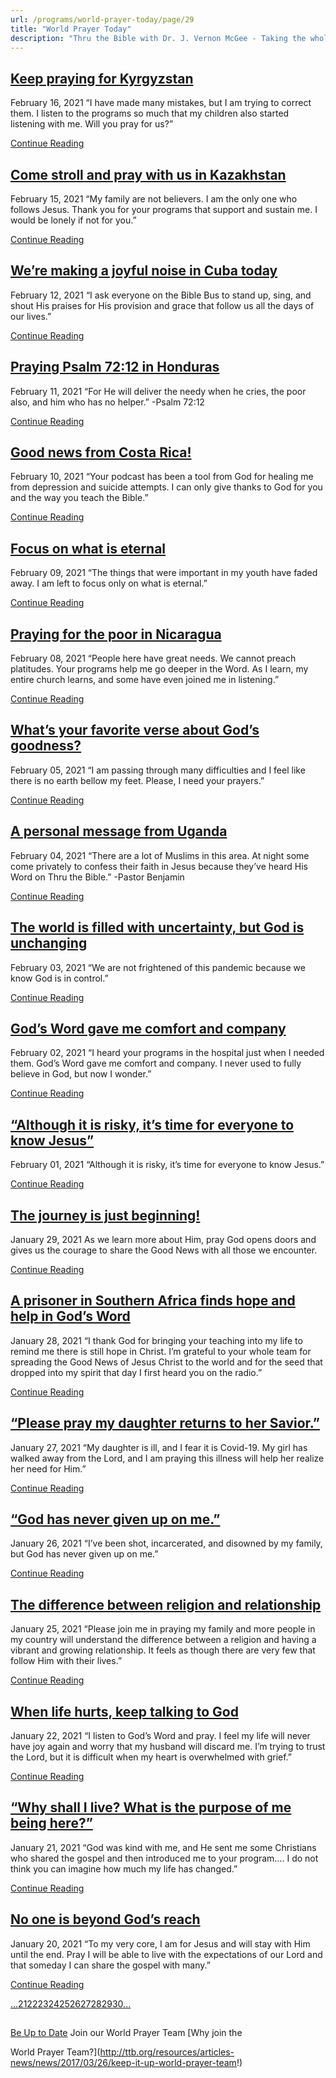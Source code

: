 ```yaml
---
url: /programs/world-prayer-today/page/29
title: "World Prayer Today"
description: "Thru the Bible with Dr. J. Vernon McGee - Taking the whole Word to the whole world"
---
```







## [Keep praying for Kyrgyzstan](../world-prayer-today/2021/02/16/keep-praying-for-kyrgyzstan)


February 16, 2021
“I have made many mistakes, but I am trying to correct them. I listen to the programs so much that my children also started listening with me. Will you pray for us?”


[Continue Reading](../world-prayer-today/2021/02/16/keep-praying-for-kyrgyzstan)




## [Come stroll and pray with us in Kazakhstan](../world-prayer-today/2021/02/15/come-stroll-and-pray-with-us-in-kazakhstan)


February 15, 2021
“My family are not believers. I am the only one who follows Jesus. Thank you for your programs that support and sustain me. I would be lonely if not for you.”


[Continue Reading](../world-prayer-today/2021/02/15/come-stroll-and-pray-with-us-in-kazakhstan)




## [We’re making a joyful noise in Cuba today](../world-prayer-today/2021/02/12/we-re-making-a-joyful-noise-in-cuba-today)


February 12, 2021
“I ask everyone on the Bible Bus to stand up, sing, and shout His praises for His provision and grace that follow us all the days of our lives.”


[Continue Reading](../world-prayer-today/2021/02/12/we-re-making-a-joyful-noise-in-cuba-today)




## [Praying Psalm 72:12 in Honduras](../world-prayer-today/2021/02/11/praying-psalm-72-12-in-honduras)


February 11, 2021
“For He will deliver the needy when he cries, the poor also, and him who has no helper.” -Psalm 72:12


[Continue Reading](../world-prayer-today/2021/02/11/praying-psalm-72-12-in-honduras)




## [Good news from Costa Rica!](../world-prayer-today/2021/02/10/good-news-from-costa-rica!)


February 10, 2021
“Your podcast has been a tool from God for healing me from depression and suicide attempts. I can only give thanks to God for you and the way you teach the Bible.”


[Continue Reading](../world-prayer-today/2021/02/10/good-news-from-costa-rica!)




## [Focus on what is eternal](../world-prayer-today/2021/02/09/focus-on-what-is-eternal)


February 09, 2021
“The things that were important in my youth have faded away. I am left to focus only on what is eternal.”


[Continue Reading](../world-prayer-today/2021/02/09/focus-on-what-is-eternal)




## [Praying for the poor in Nicaragua](../world-prayer-today/2021/02/08/praying-for-the-poor-in-nicaragua)


February 08, 2021
“People here have great needs. We cannot preach platitudes. Your programs help me go deeper in the Word. As I learn, my entire church learns, and some have even joined me in listening.”


[Continue Reading](../world-prayer-today/2021/02/08/praying-for-the-poor-in-nicaragua)




## [What’s your favorite verse about God’s goodness?](../world-prayer-today/2021/02/05/what-s-your-favorite-verse-about-god-s-goodness)


February 05, 2021
“I am passing through many difficulties and I feel like there is no earth bellow my feet. Please, I need your prayers.”


[Continue Reading](../world-prayer-today/2021/02/05/what-s-your-favorite-verse-about-god-s-goodness)




## [A personal message from Uganda](../world-prayer-today/2021/02/04/a-personal-message-from-uganda)


February 04, 2021
“There are a lot of Muslims in this area. At night some come privately to confess their faith in Jesus because they’ve heard His Word on Thru the Bible.” -Pastor Benjamin


[Continue Reading](../world-prayer-today/2021/02/04/a-personal-message-from-uganda)




## [The world is filled with uncertainty, but God is unchanging](../world-prayer-today/2021/02/03/the-world-is-filled-with-uncertainty-but-god-is-unchanging)


February 03, 2021
“We are not frightened of this pandemic because we know God is in control.”


[Continue Reading](../world-prayer-today/2021/02/03/the-world-is-filled-with-uncertainty-but-god-is-unchanging)




## [God’s Word gave me comfort and company](../world-prayer-today/2021/02/02/god-s-word-gave-me-comfort-and-company)


February 02, 2021
“I heard your programs in the hospital just when I needed them. God’s Word gave me comfort and company. I never used to fully believe in God, but now I wonder.”


[Continue Reading](../world-prayer-today/2021/02/02/god-s-word-gave-me-comfort-and-company)




## [“Although it is risky, it’s time for everyone to know Jesus”](../world-prayer-today/2021/02/01/although-it-is-risky-it-s-time-for-everyone-to-know-jesus)


February 01, 2021
“Although it is risky, it’s time for everyone to know Jesus.”


[Continue Reading](../world-prayer-today/2021/02/01/although-it-is-risky-it-s-time-for-everyone-to-know-jesus)




## [The journey is just beginning!](../world-prayer-today/2021/01/29/the-journey-is-just-beginning)


January 29, 2021
As we learn more about Him, pray God opens doors and gives us the courage to share the Good News with all those we encounter.


[Continue Reading](../world-prayer-today/2021/01/29/the-journey-is-just-beginning)




## [A prisoner in Southern Africa finds hope and help in God’s Word](../world-prayer-today/2021/01/28/a-prisoner-in-southern-africa-finds-hope-and-help-in-god-s-word)


January 28, 2021
“I thank God for bringing your teaching into my life to remind me there is still hope in Christ. I’m grateful to your whole team for spreading the Good News of Jesus Christ to the world and for the seed that dropped into my spirit that day I first heard you on the radio.”


[Continue Reading](../world-prayer-today/2021/01/28/a-prisoner-in-southern-africa-finds-hope-and-help-in-god-s-word)




## [“Please pray my daughter returns to her Savior.”](../world-prayer-today/2021/01/27/please-pray-my-daughter-returns-to-her-savior)


January 27, 2021
“My daughter is ill, and I fear it is Covid-19. My girl has walked away from the Lord, and I am praying this illness will help her realize her need for Him.”


[Continue Reading](../world-prayer-today/2021/01/27/please-pray-my-daughter-returns-to-her-savior)




## [“God has never given up on me.”](../world-prayer-today/2021/01/26/god-has-never-given-up-on-me)


January 26, 2021
“I’ve been shot, incarcerated, and disowned by my family, but God has never given up on me.”


[Continue Reading](../world-prayer-today/2021/01/26/god-has-never-given-up-on-me)




## [The difference between religion and relationship](../world-prayer-today/2021/01/25/the-difference-between-religion-and-relationship)


January 25, 2021
“Please join me in praying my family and more people in my country will understand the difference between a religion and having a vibrant and growing relationship. It feels as though there are very few that follow Him with their lives.”


[Continue Reading](../world-prayer-today/2021/01/25/the-difference-between-religion-and-relationship)




## [When life hurts, keep talking to God](../world-prayer-today/2021/01/22/when-life-hurts-keep-talking-to-god)


January 22, 2021
“I listen to God’s Word and pray. I feel my life will never have joy again and worry that my husband will discard me. I’m trying to trust the Lord, but it is difficult when my heart is overwhelmed with grief.”


[Continue Reading](../world-prayer-today/2021/01/22/when-life-hurts-keep-talking-to-god)




## [“Why shall I live? What is the purpose of me being here?”](../world-prayer-today/2021/01/21/why-shall-i-live-what-is-the-purpose-of-me-being-here)


January 21, 2021
“God was kind with me, and He sent me some Christians who shared the gospel and then introduced me to your program…. I do not think you can imagine how much my life has changed.”


[Continue Reading](../world-prayer-today/2021/01/21/why-shall-i-live-what-is-the-purpose-of-me-being-here)




## [No one is beyond God’s reach](../world-prayer-today/2021/01/20/no-one-is-beyond-god-s-reach)


January 20, 2021
“To my very core, I am for Jesus and will stay with Him until the end. Pray I will be able to live with the expectations of our Lord and that someday I can share the gospel with many.”


[Continue Reading](../world-prayer-today/2021/01/20/no-one-is-beyond-god-s-reach)





[...](https://ttb.org/programs/world-prayer-today/page/20)[21](https://ttb.org/programs/world-prayer-today/page/21)[22](https://ttb.org/programs/world-prayer-today/page/22)[23](https://ttb.org/programs/world-prayer-today/page/23)[24](https://ttb.org/programs/world-prayer-today/page/24)[25](https://ttb.org/programs/world-prayer-today/page/25)[26](https://ttb.org/programs/world-prayer-today/page/26)[27](https://ttb.org/programs/world-prayer-today/page/27)[28](https://ttb.org/programs/world-prayer-today/page/28)[29](https://ttb.org/programs/world-prayer-today/page/29)[30](https://ttb.org/programs/world-prayer-today/page/30)[...](https://ttb.org/programs/world-prayer-today/page/31)





## 




[Be Up to Date](http://feeds.feedburner.com/WorldPrayerToday "World Prayer Today RSS Feed")
Join our World Prayer Team
[Why join the  

World Prayer Team?](http://ttb.org/resources/articles-news/news/2017/03/26/keep-it-up-world-prayer-team!)




